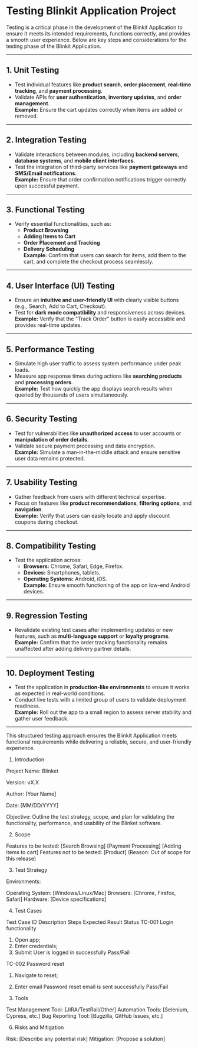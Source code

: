 # Testing Blinkit Application Project

Testing is a critical phase in the development of the Blinkit Application to ensure it meets its intended requirements, functions correctly, and provides a smooth user experience. Below are key steps and considerations for the testing phase of the Blinkit Application.

---

## 1. Unit Testing
- Test individual features like **product search**, **order placement**, **real-time tracking**, and **payment processing**.
- Validate APIs for **user authentication**, **inventory updates**, and **order management**.  
  **Example:** Ensure the cart updates correctly when items are added or removed.

---

## 2. Integration Testing
- Validate interactions between modules, including **backend servers**, **database systems**, and **mobile client interfaces**.
- Test the integration of third-party services like **payment gateways** and **SMS/Email notifications**.  
  **Example:** Ensure that order confirmation notifications trigger correctly upon successful payment.

---

## 3. Functional Testing
- Verify essential functionalities, such as:
  - **Product Browsing**
  - **Adding Items to Cart**
  - **Order Placement and Tracking**
  - **Delivery Scheduling**  
  **Example:** Confirm that users can search for items, add them to the cart, and complete the checkout process seamlessly.

---

## 4. User Interface (UI) Testing
- Ensure an **intuitive and user-friendly UI** with clearly visible buttons (e.g., Search, Add to Cart, Checkout).
- Test for **dark mode compatibility** and responsiveness across devices.  
  **Example:** Verify that the "Track Order" button is easily accessible and provides real-time updates.

---

## 5. Performance Testing
- Simulate high user traffic to assess system performance under peak loads.
- Measure app response times during actions like **searching products** and **processing orders**.  
  **Example:** Test how quickly the app displays search results when queried by thousands of users simultaneously.

---

## 6. Security Testing
- Test for vulnerabilities like **unauthorized access** to user accounts or **manipulation of order details**.
- Validate secure payment processing and data encryption.  
  **Example:** Simulate a man-in-the-middle attack and ensure sensitive user data remains protected.

---

## 7. Usability Testing
- Gather feedback from users with different technical expertise.
- Focus on features like **product recommendations**, **filtering options**, and **navigation**.  
  **Example:** Verify that users can easily locate and apply discount coupons during checkout.

---

## 8. Compatibility Testing
- Test the application across:
  - **Browsers:** Chrome, Safari, Edge, Firefox.
  - **Devices:** Smartphones, tablets.
  - **Operating Systems:** Android, iOS.  
  **Example:** Ensure smooth functioning of the app on low-end Android devices.

---

## 9. Regression Testing
- Revalidate existing test cases after implementing updates or new features, such as **multi-language support** or **loyalty programs**.  
  **Example:** Confirm that the order tracking functionality remains unaffected after adding delivery partner details.

---

## 10. Deployment Testing
- Test the application in **production-like environments** to ensure it works as expected in real-world conditions.
- Conduct live tests with a limited group of users to validate deployment readiness.  
  **Example:** Roll out the app to a small region to assess server stability and gather user feedback.

---

This structured testing approach ensures the Blinkit Application meets functional requirements while delivering a reliable, secure, and user-friendly experience.
1. Introduction

Project Name: Blinket

Version: vX.X

Author: [Your Name]

Date: [MM/DD/YYYY]

Objective: Outline the test strategy, scope, and plan for validating the functionality, performance, and usability of the Blinket software.

2. Scope

Features to be tested:
[Search Browsing]
[Payment Processing]
[Adding items to cart]
Features not to be tested:
[Product] (Reason: Out of scope for this release)

3. Test Strategy


Environments:

Operating System: [Windows/Linux/Mac]
Browsers: [Chrome, Firefox, Safari]
Hardware: [Device specifications]

4. Test Cases

Test Case ID	Description	Steps	Expected Result	Status
TC-001	Login functionality	
1. Open app;
1. Enter credentials;
3. Submit	User is logged in successfully	Pass/Fail
   
TC-002	Password reset

1. Navigate to reset;
2. Enter email	Password reset email is sent successfully	Pass/Fail

5. Tools

Test Management Tool: [JIRA/TestRail/Other]
Automation Tools: [Selenium, Cypress, etc.]
Bug Reporting Tool: [Bugzilla, GitHub Issues, etc.]

6. Risks and Mitigation

Risk: [Describe any potential risk]
Mitigation: [Propose a solution]



